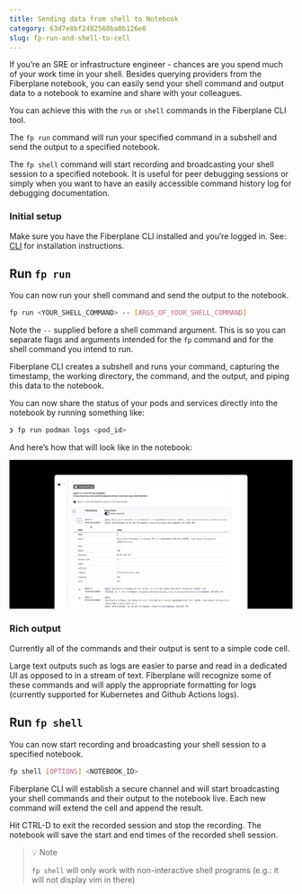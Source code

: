 ```yaml
---
title: Sending data from shell to Notebook
category: 63d7e8bf2482560ba8b126e0
slug: fp-run-and-shell-to-cell
---
```


If you’re an SRE or infrastructure engineer - chances are you spend much of your
work time in your shell. Besides querying providers from the Fiberplane
notebook, you can easily send your shell command and output data to a notebook
to examine and share with your colleagues.

You can achieve this with the `run` or `shell` commands in the Fiberplane CLI
tool.

The `fp run` command will run your specified command in a subshell and send the
output to a specified notebook.

The `fp shell` command will start recording and broadcasting your shell session
to a specified notebook. It is useful for peer debugging sessions or simply when
you want to have an easily accessible command history log for debugging
documentation.

### Initial setup

Make sure you have the Fiberplane CLI installed and you’re logged in. See:
[CLI](doc:cli) for installation instructions.

## Run `fp run`

You can now run your shell command and send the output to the notebook.

```bash
fp run <YOUR_SHELL_COMMAND> -- [ARGS_OF_YOUR_SHELL_COMMAND]
```

Note the `--` supplied before a shell command argument. This is so you can
separate flags and arguments intended for the `fp` command and for the shell
command you intend to run.

Fiberplane CLI creates a subshell and runs your command, capturing the
timestamp, the working directory, the command, and the output, and piping this
data to the notebook.

You can now share the status of your pods and services directly into the
notebook by running something like:

```bash
❯ fp run podman logs <pod_id>
```

And here’s how that will look like in the notebook:

![Untitled](/docs/cli/fp-run/Untitled.png)

### Rich output

Currently all of the commands and their output is sent to a simple code cell.

Large text outputs such as logs are easier to parse and read in a dedicated UI
as opposed to in a stream of text. Fiberplane will recognize some of these
commands and will apply the appropriate formatting for logs (currently supported
for Kubernetes and Github Actions logs).

## Run `fp shell`

You can now start recording and broadcasting your shell session to a specified notebook.

```bash
fp shell [OPTIONS] <NOTEBOOK_ID>
```

Fiberplane CLI will establish a secure channel and will start broadcasting your
shell commands and their output to the notebook live. Each new command will
extend the cell and append the result.

Hit CTRL-D to exit the recorded session and stop the recording. The notebook
will save the start and end times of the recorded shell session.

> 💡 Note
>
> `fp shell` will only work with non-interactive shell programs (e.g.:
> it will not display vim in there)
